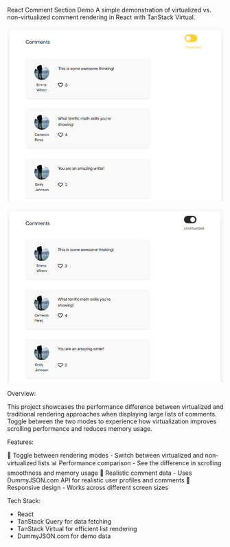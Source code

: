 React Comment Section Demo
A simple demonstration of virtualized vs. non-virtualized comment rendering in React with TanStack Virtual.

![virtualized](./public/virtualized.png)

![unvirtualized](./public/unvirtualized.png)

Overview:

This project showcases the performance difference between virtualized and traditional rendering approaches when displaying large lists of comments. Toggle between the two modes to experience how virtualization improves scrolling performance and reduces memory usage.

Features:

🔄 Toggle between rendering modes - Switch between virtualized and non-virtualized lists
📊 Performance comparison - See the difference in scrolling smoothness and memory usage
👤 Realistic comment data - Uses DummyJSON.com API for realistic user profiles and comments
📱 Responsive design - Works across different screen sizes

Tech Stack:

- React
- TanStack Query for data fetching
- TanStack Virtual for efficient list rendering
- DummyJSON.com for demo data
